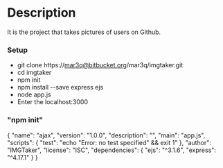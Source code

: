 # Description #

It is the project that takes pictures of users on Github.

### Setup ###

* git clone https://mar3q@bitbucket.org/mar3q/imgtaker.git
* cd imgtaker
* npm init
* npm install --save express ejs
* node app.js
* Enter the localhost:3000

### "npm init" ###

{
  "name": "ajax",
  "version": "1.0.0",
  "description": "",
  "main": "app.js",
  "scripts": {
    "test": "echo \"Error: no test specified\" && exit 1"
  },
  "author": "IMGTaker",
  "license": "ISC",
  "dependencies": {
    "ejs": "^3.1.6",
    "express": "^4.17.1"
  }
}
